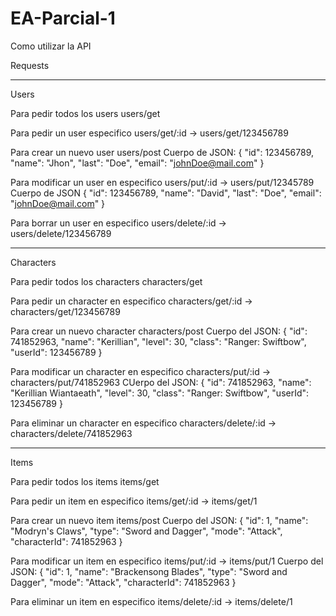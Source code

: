 # EA-Parcial-1

Como utilizar la API

Requests

______________________________________________________________________________

Users

Para pedir todos los users
    users/get

Para pedir un user especifico
    users/get/:id -> users/get/123456789

Para crear un nuevo user
    users/post
    Cuerpo de JSON:
        {
            "id": 123456789,
            "name": "Jhon",
            "last": "Doe",
            "email": "johnDoe@mail.com"
        }

Para modificar un user en especifico
    users/put/:id -> users/put/12345789
    Cuerpo de JSON
        {
            "id": 123456789,
            "name": "David",
            "last": "Doe",
            "email": "johnDoe@mail.com"
        }

Para borrar un user en especifico
    users/delete/:id -> users/delete/123456789

______________________________________________________________________________

Characters

Para pedir todos los characters
    characters/get

Para pedir un character en especifico
    characters/get/:id -> characters/get/123456789

Para crear un nuevo character
    characters/post
    Cuerpo del JSON:
        {
            "id": 741852963,
            "name": "Kerillian",
            "level": 30,
            "class": "Ranger: Swiftbow",
            "userId": 123456789
        }

Para modificar un character en especifico
    characters/put/:id -> characters/put/741852963
    CUerpo del JSON:
        {
            "id": 741852963,
            "name": "Kerillian Wiantaeath",
            "level": 30,
            "class": "Ranger: Swiftbow",
            "userId": 123456789
        }

Para eliminar un character en especifico
    characters/delete/:id -> characters/delete/741852963

______________________________________________________________________________

Items

Para pedir todos los items
    items/get

Para pedir un item en especifico
    items/get/:id -> items/get/1

Para crear un nuevo item
    items/post
    Cuerpo del JSON:
        {
            "id": 1,
            "name": "Modryn's Claws",
            "type": "Sword and Dagger",
            "mode": "Attack",
            "characterId": 741852963
        }

Para modificar un item en especifico
    items/put/:id -> items/put/1
    Cuerpo del JSON:
        {
            "id": 1,
            "name": "Brackensong Blades",
            "type": "Sword and Dagger",
            "mode": "Attack",
            "characterId": 741852963
        }

Para eliminar un item en especifico
    items/delete/:id -> items/delete/1